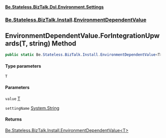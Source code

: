 #### [Be.Stateless.BizTalk.Dsl.Environment.Settings](README.md 'README')
### [Be.Stateless.BizTalk.Install](Be.Stateless.BizTalk.Install.md 'Be.Stateless.BizTalk.Install').[EnvironmentDependentValue](EnvironmentDependentValue.md 'Be.Stateless.BizTalk.Install.EnvironmentDependentValue')

## EnvironmentDependentValue.ForIntegrationUpwards<T>(T, string) Method

```csharp
public static Be.Stateless.BizTalk.Install.EnvironmentDependentValue<T> ForIntegrationUpwards<T>(T value, string settingName=null);
```
#### Type parameters

<a name='Be.Stateless.BizTalk.Install.EnvironmentDependentValue.ForIntegrationUpwards_T_(T,string).T'></a>

`T`
#### Parameters

<a name='Be.Stateless.BizTalk.Install.EnvironmentDependentValue.ForIntegrationUpwards_T_(T,string).value'></a>

`value` [T](EnvironmentDependentValue.ForIntegrationUpwards_T_(T,string).md#Be.Stateless.BizTalk.Install.EnvironmentDependentValue.ForIntegrationUpwards_T_(T,string).T 'Be.Stateless.BizTalk.Install.EnvironmentDependentValue.ForIntegrationUpwards<T>(T, string).T')

<a name='Be.Stateless.BizTalk.Install.EnvironmentDependentValue.ForIntegrationUpwards_T_(T,string).settingName'></a>

`settingName` [System.String](https://docs.microsoft.com/en-us/dotnet/api/System.String 'System.String')

#### Returns
[Be.Stateless.BizTalk.Install.EnvironmentDependentValue&lt;](EnvironmentDependentValue_T_.md 'Be.Stateless.BizTalk.Install.EnvironmentDependentValue<T>')[T](EnvironmentDependentValue.ForIntegrationUpwards_T_(T,string).md#Be.Stateless.BizTalk.Install.EnvironmentDependentValue.ForIntegrationUpwards_T_(T,string).T 'Be.Stateless.BizTalk.Install.EnvironmentDependentValue.ForIntegrationUpwards<T>(T, string).T')[&gt;](EnvironmentDependentValue_T_.md 'Be.Stateless.BizTalk.Install.EnvironmentDependentValue<T>')